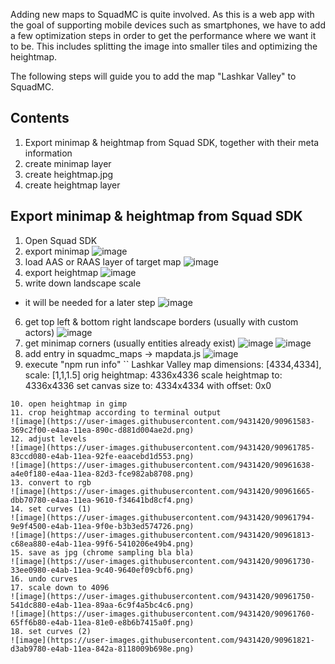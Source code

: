 Adding new maps to SquadMC is quite involved. As this is a web app with the goal of supporting mobile devices such as smartphones, we have to add a few optimization steps in order to get the performance where we want it to be. This includes splitting the image into smaller tiles and optimizing the heightmap.

The following steps will guide you to add the map "Lashkar Valley" to SquadMC.

## Contents

1. Export minimap & heightmap from Squad SDK, together with their meta information
2. create minimap layer
3. create heightmap.jpg
4. create heightmap layer

## Export minimap & heightmap from Squad SDK

1. Open Squad SDK
2. export minimap
![image](https://user-images.githubusercontent.com/9431420/90961022-21bd9c80-e4a6-11ea-82da-935d969a5f94.png)
3. load AAS or RAAS layer of target map
![image](https://user-images.githubusercontent.com/9431420/90961057-73662700-e4a6-11ea-9375-ee5b422fe7f9.png)
4. export heightmap
![image](https://user-images.githubusercontent.com/9431420/90961104-ccce5600-e4a6-11ea-9da4-efba4f9f8f47.png)
5. write down landscape scale
  * it will be needed for a later step
![image](https://user-images.githubusercontent.com/9431420/90961157-36e6fb00-e4a7-11ea-87b7-5be7cb252cf5.png)
6. get top left & bottom right landscape borders (usually with custom actors)
![image](https://user-images.githubusercontent.com/9431420/90961227-b1b01600-e4a7-11ea-851a-876dcdd9a535.png)
7. get minimap corners (usually entities already exist)
![image](https://user-images.githubusercontent.com/9431420/90961285-13708000-e4a8-11ea-9dbe-46e1bc926db6.png)
![image](https://user-images.githubusercontent.com/9431420/90961289-1cf9e800-e4a8-11ea-9d67-31e1e3c6029d.png)
8. add entry in squadmc_maps -> mapdata.js
![image](https://user-images.githubusercontent.com/9431420/90961524-f0df6680-e4a9-11ea-8e94-ea27427147fd.png)
9. execute "npm run info"
``
Lashkar Valley
    map dimensions: [4334,4334], scale: [1,1,1.5]
    orig heightmap: 4336x4336
scale heightmap to: 4336x4336
set canvas size to: 4334x4334
       with offset: 0x0
```
10. open heightmap in gimp
11. crop heightmap according to terminal output
![image](https://user-images.githubusercontent.com/9431420/90961583-369c2f00-e4aa-11ea-890c-d881d004ae2d.png)
12. adjust levels
![image](https://user-images.githubusercontent.com/9431420/90961785-83ccd080-e4ab-11ea-92fe-eaacebd1d553.png)
![image](https://user-images.githubusercontent.com/9431420/90961638-a4e0f180-e4aa-11ea-82d3-fce982ab8708.png)
13. convert to rgb
![image](https://user-images.githubusercontent.com/9431420/90961665-dbb70780-e4aa-11ea-9610-f34641bd8cf4.png)
14. set curves (1)
![image](https://user-images.githubusercontent.com/9431420/90961794-9e9f4500-e4ab-11ea-9f0e-b3b3ed574726.png)
![image](https://user-images.githubusercontent.com/9431420/90961813-c68ea880-e4ab-11ea-99f6-5410206e49b4.png)
15. save as jpg (chrome sampling bla bla)
![image](https://user-images.githubusercontent.com/9431420/90961730-33ee0980-e4ab-11ea-9c40-9640ef09cbf6.png)
16. undo curves
17. scale down to 4096
![image](https://user-images.githubusercontent.com/9431420/90961750-541dc880-e4ab-11ea-89aa-6c9f4a5bc4c6.png)
![image](https://user-images.githubusercontent.com/9431420/90961760-65ff6b80-e4ab-11ea-81e0-e8b6b7415a0f.png)
18. set curves (2)
![image](https://user-images.githubusercontent.com/9431420/90961821-d3ab9780-e4ab-11ea-842a-8118009b698e.png)
